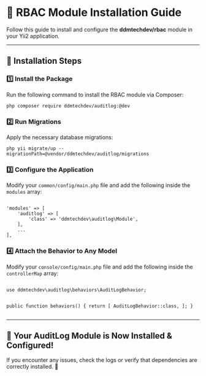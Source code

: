 <h1>🔐 RBAC Module Installation Guide</h1>
<p>Follow this guide to install and configure the <strong>ddmtechdev/rbac</strong> module in your Yii2 application.</p>

<hr>

<h2>📌 Installation Steps</h2>

<h3>1️⃣ Install the Package</h3>
<p>Run the following command to install the RBAC module via Composer:</p>
<pre><code>php composer require ddmtechdev/auditlog:@dev</code></pre>

<h3>2️⃣ Run Migrations</h3>
<p>Apply the necessary database migrations:</p>
<pre><code>php yii migrate/up --migrationPath=@vendor/ddmtechdev/auditlog/migrations</code></pre>

<h3>3️⃣ Configure the Application</h3>
<p>Modify your <code>common/config/main.php</code> file and add the following inside the <code>modules</code> array:</p>
<pre><code>
'modules' => [
    'auditlog' => [
        'class' => 'ddmtechdev\auditlog\Module',
    ],
    ...
],
</code></pre>

<h3>4️⃣ Attach the Behavior to Any Model</h3>
<p>Modify your <code>console/config/main.php</code> file and add the following inside the <code>controllerMap</code> array:</p>
<pre><code>
use ddmtechdev\auditlog\behaviors\AuditLogBehavior;

public function behaviors()
{
    return [
        AuditLogBehavior::class,
    ];
}
</code></pre>

<hr>

<h2>🎉 Your AuditLog Module is Now Installed & Configured!</h2>
<p>If you encounter any issues, check the logs or verify that dependencies are correctly installed. 🚀</p>
